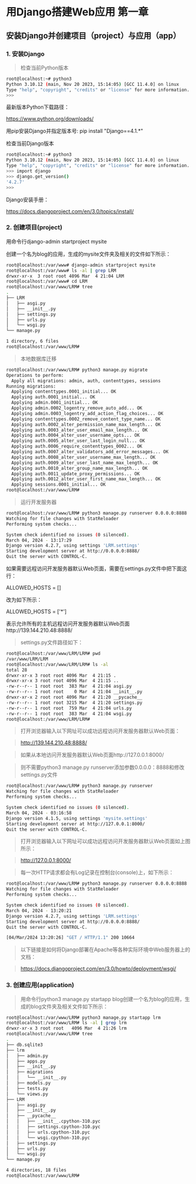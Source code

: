 # 用Django搭建Web应用 第一章
## 安装Django并创建项目（project）与应用（app）
### 1. 安装Django
> 检查当前Python版本
```bash
root@localhost:~# python3
Python 3.10.12 (main, Nov 20 2023, 15:14:05) [GCC 11.4.0] on linux
Type "help", "copyright", "credits" or "license" for more information.
>>> 
```
最新版本Python下载路径：

https://www.python.org/downloads/

用pip安装Django并指定版本号: pip install "Django==4.1.*"

检查当前Django版本
```bash
root@localhost:~# python3
Python 3.10.12 (main, Nov 20 2023, 15:14:05) [GCC 11.4.0] on linux
Type "help", "copyright", "credits" or "license" for more information.
>>> import django
>>> django.get_version()
'4.2.7'
>>> 
```
Django安装手册：

https://docs.djangoproject.com/en/3.0/topics/install/

### 2. 创建项目(project)
用命令行django-admin startproject mysite

创建一个名为blog的应用，生成的mysite文件夹及相关的文件如下所示：

```bash
root@localhost:/var/www# django-admin startproject mysite
root@localhost:/var/www# ls -al | grep LRM
drwxr-xr-x  3 root root 4096 Mar  4 21:04 LRM
root@localhost:/var/www# cd LRM
root@localhost:/var/www/LRM# tree
.
├── LRM
│   ├── asgi.py
│   ├── __init__.py
│   ├── settings.py
│   ├── urls.py
│   └── wsgi.py
└── manage.py

1 directory, 6 files
root@localhost:/var/www/LRM# 
```
> 本地数据库迁移
```bash
root@localhost:/var/www/LRM# python3 manage.py migrate
Operations to perform:
  Apply all migrations: admin, auth, contenttypes, sessions
Running migrations:
  Applying contenttypes.0001_initial... OK
  Applying auth.0001_initial... OK
  Applying admin.0001_initial... OK
  Applying admin.0002_logentry_remove_auto_add... OK
  Applying admin.0003_logentry_add_action_flag_choices... OK
  Applying contenttypes.0002_remove_content_type_name... OK
  Applying auth.0002_alter_permission_name_max_length... OK
  Applying auth.0003_alter_user_email_max_length... OK
  Applying auth.0004_alter_user_username_opts... OK
  Applying auth.0005_alter_user_last_login_null... OK
  Applying auth.0006_require_contenttypes_0002... OK
  Applying auth.0007_alter_validators_add_error_messages... OK
  Applying auth.0008_alter_user_username_max_length... OK
  Applying auth.0009_alter_user_last_name_max_length... OK
  Applying auth.0010_alter_group_name_max_length... OK
  Applying auth.0011_update_proxy_permissions... OK
  Applying auth.0012_alter_user_first_name_max_length... OK
  Applying sessions.0001_initial... OK
root@localhost:/var/www/LRM# 
```
> 运行开发服务器
```bash
root@localhost:/var/www/LRM# python3 manage.py runserver 0.0.0.0:8888
Watching for file changes with StatReloader
Performing system checks...

System check identified no issues (0 silenced).
March 04, 2024 - 13:17:29
Django version 4.2.7, using settings 'LRM.settings'
Starting development server at http://0.0.0.0:8888/
Quit the server with CONTROL-C.
```
如果需要远程访问开发服务器默认Web页面，需要在settings.py文件中把下面这行：

ALLOWED_HOSTS = []

改为如下所示：

ALLOWED_HOSTS = ['*']

表示允许所有的主机远程访问开发服务器默认Web页面http://139.144.210.48:8888/

> settings.py文件路径如下：
```bash
root@localhost:/var/www/LRM/LRM# pwd
/var/www/LRM/LRM
root@localhost:/var/www/LRM/LRM# ls -al
total 28
drwxr-xr-x 3 root root 4096 Mar  4 21:15 .
drwxr-xr-x 3 root root 4096 Mar  4 21:15 ..
-rw-r--r-- 1 root root  383 Mar  4 21:04 asgi.py
-rw-r--r-- 1 root root    0 Mar  4 21:04 __init__.py
drwxr-xr-x 2 root root 4096 Mar  4 21:20 __pycache__
-rw-r--r-- 1 root root 3215 Mar  4 21:20 settings.py
-rw-r--r-- 1 root root  759 Mar  4 21:04 urls.py
-rw-r--r-- 1 root root  383 Mar  4 21:04 wsgi.py
root@localhost:/var/www/LRM/LRM# 
```
> 打开浏览器输入以下网址可以成功远程访问开发服务器默认Web页面：

> http://139.144.210.48:8888/

> 如果从本地访问开发服务器默认Web页面http://127.0.0.1:8000/

> 则不需要python3 manage.py runserver添加参数0.0.0.0：8888和修改settings.py文件
```bash
root@localhost:/var/www/LRM# python3 manage.py runserver
Watching for file changes with StatReloader
Performing system checks...

System check identified no issues (0 silenced).
March 04, 2024 - 03:16:58
Django version 4.1.5, using settings 'mysite.settings'
Starting development server at http://127.0.0.1:8000/
Quit the server with CONTROL-C.
```
> 打开浏览器输入以下网址可以成功远程访问开发服务器默认Web页面如上图所示：

> http://127.0.0.1:8000/

> 每一次HTTP请求都会有Log记录在控制台(console)上，如下所示：
```bash
root@localhost:/var/www/LRM# python3 manage.py runserver 0.0.0.0:8888
Watching for file changes with StatReloader
Performing system checks...

System check identified no issues (0 silenced).
March 04, 2024 - 13:20:21
Django version 4.2.7, using settings 'LRM.settings'
Starting development server at http://0.0.0.0:8888/
Quit the server with CONTROL-C.

[04/Mar/2024 13:20:26] "GET / HTTP/1.1" 200 10664
```
> 以下链接是如何将Django部署在Apache等各种实际环境中Web服务器上的文档：

> https://docs.djangoproject.com/en/3.0/howto/deployment/wsgi/

### 3. 创建应用(application)
> 用命令行python3 manage.py startapp blog创建一个名为blog的应用，生成的blog文件夹及相关文件如下所示：
```bash
root@localhost:/var/www/LRM# python3 manage.py startapp lrm
root@localhost:/var/www/LRM# ls -al | grep lrm
drwxr-xr-x 3 root root   4096 Mar  4 21:26 lrm
root@localhost:/var/www/LRM# tree
.
├── db.sqlite3
├── lrm
│   ├── admin.py
│   ├── apps.py
│   ├── __init__.py
│   ├── migrations
│   │   └── __init__.py
│   ├── models.py
│   ├── tests.py
│   └── views.py
├── LRM
│   ├── asgi.py
│   ├── __init__.py
│   ├── __pycache__
│   │   ├── __init__.cpython-310.pyc
│   │   ├── settings.cpython-310.pyc
│   │   ├── urls.cpython-310.pyc
│   │   └── wsgi.cpython-310.pyc
│   ├── settings.py
│   ├── urls.py
│   └── wsgi.py
└── manage.py

4 directories, 18 files
root@localhost:/var/www/LRM#  
```


